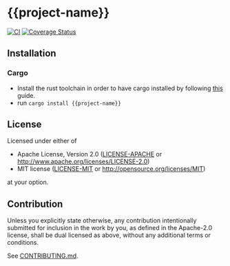 # {{project-name}}

[![CI](https://github.com/{{gh_uname}}/{{project-name}}/workflows/CI/badge.svg)](https://github.com/{{gh_uname}}/{{project-name}}/actions)
[![Coverage Status](https://coveralls.io/repos/github/{{gh_uname}}/{{project-name}}/badge.svg?branch=main)](https://coveralls.io/github/{{gh_uname}}/{{project-name}}?branch=main)

## Installation

### Cargo

* Install the rust toolchain in order to have cargo installed by following
  [this](https://www.rust-lang.org/tools/install) guide.
* run `cargo install {{project-name}}`

## License

Licensed under either of

 * Apache License, Version 2.0
   ([LICENSE-APACHE](LICENSE-APACHE) or http://www.apache.org/licenses/LICENSE-2.0)
 * MIT license
   ([LICENSE-MIT](LICENSE-MIT) or http://opensource.org/licenses/MIT)

at your option.

## Contribution

Unless you explicitly state otherwise, any contribution intentionally submitted
for inclusion in the work by you, as defined in the Apache-2.0 license, shall be
dual licensed as above, without any additional terms or conditions.

See [CONTRIBUTING.md](CONTRIBUTING.md).
